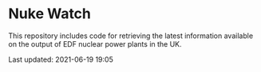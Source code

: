 # Nuke Watch

This repository includes code for retrieving the latest information available on the output of EDF nuclear power plants in the UK.

Last updated: 2021-06-19 19:05